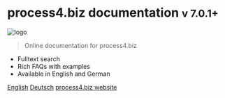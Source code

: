 # process4.biz documentation <small>v 7.0.1+</small>

![logo](https://help.process4.biz/_media/p4b-icon.svg ':size=150')

> Online documentation for process4.biz

- Fulltext search
- Rich FAQs with examples
- Available in English and German

[English](https://help.process4.biz/v8/en/#/ ':target=_self')
[Deutsch](https://help.process4.biz/v8/de/#/ ':target=_self')
[process4.biz website](https://process4.biz/ ':target=_blank')